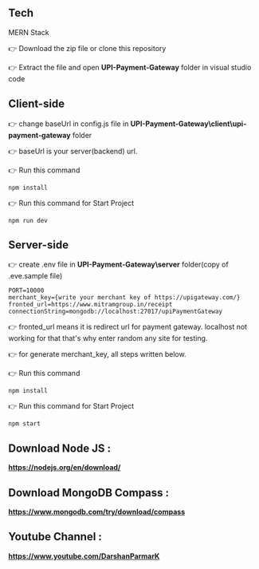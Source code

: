 

## Tech 
MERN Stack

👉 Download the zip file or clone this repository

👉 Extract the file and open **UPI-Payment-Gateway** folder in visual studio code

## Client-side 

👉 change baseUrl in config.js file in **UPI-Payment-Gateway\client\upi-payment-gateway** folder

👉 baseUrl is your server(backend) url.

👉 Run this command
  
    npm install

👉 Run this command for Start Project
  
    npm run dev

## Server-side

👉 create .env file in **UPI-Payment-Gateway\server** folder(copy of .eve.sample file)

    PORT=10000
    merchant_key={write your merchant key of https://upigateway.com/}
    fronted_url=https://www.mitramgroup.in/receipt
    connectionString=mongodb://localhost:27017/upiPaymentGateway

👉 fronted_url means it is redirect url for payment gateway. localhost not working for that that's why enter random any site for testing.

👉 for generate merchant_key, all steps written below.

👉 Run this command
  
    npm install

👉 Run this command for Start Project
  
    npm start



## Download Node JS : 

  **https://nodejs.org/en/download/**

## Download MongoDB Compass : 

  **https://www.mongodb.com/try/download/compass**

## Youtube Channel : 
 
  **https://www.youtube.com/DarshanParmarK**
